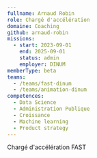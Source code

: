 ```yaml
---
fullname: Arnaud Robin
role: Chargé d'accélération
domaine: Coaching
github: arnaud-robin
missions:
  - start: 2023-09-01
    end: 2025-09-01
    status: admin
    employer: DINUM
memberType: beta
teams:
  - /teams/fast-dinum
  - /teams/animation-dinum
competences:
  - Data Science
  - Administration Publique
  - Croissance
  - Machine learning
  - Product strategy
---
```

Chargé d'accélération FAST